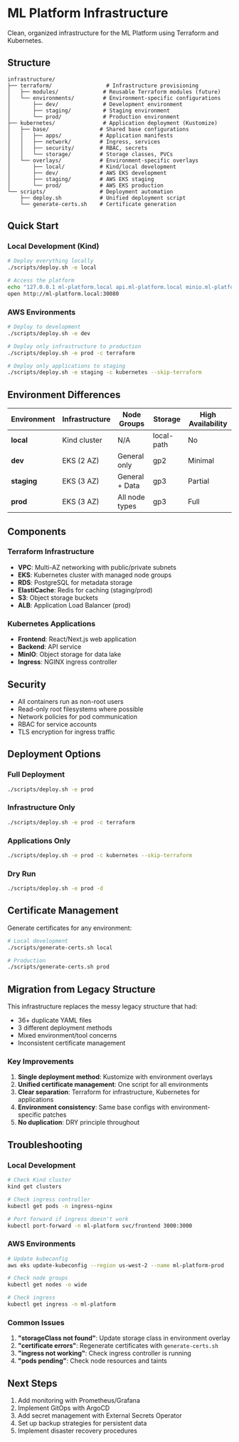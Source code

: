 # ML Platform Infrastructure

Clean, organized infrastructure for the ML Platform using Terraform and Kubernetes.

## Structure

```
infrastructure/
├── terraform/                 # Infrastructure provisioning
│   ├── modules/              # Reusable Terraform modules (future)
│   └── environments/         # Environment-specific configurations
│       ├── dev/              # Development environment
│       ├── staging/          # Staging environment
│       └── prod/             # Production environment
├── kubernetes/               # Application deployment (Kustomize)
│   ├── base/                # Shared base configurations
│   │   ├── apps/            # Application manifests
│   │   ├── network/         # Ingress, services
│   │   ├── security/        # RBAC, secrets
│   │   └── storage/         # Storage classes, PVCs
│   └── overlays/            # Environment-specific overlays
│       ├── local/           # Kind/local development
│       ├── dev/             # AWS EKS development
│       ├── staging/         # AWS EKS staging
│       └── prod/            # AWS EKS production
└── scripts/                 # Deployment automation
    ├── deploy.sh            # Unified deployment script
    └── generate-certs.sh    # Certificate generation
```

## Quick Start

### Local Development (Kind)

```bash
# Deploy everything locally
./scripts/deploy.sh -e local

# Access the platform
echo "127.0.0.1 ml-platform.local api.ml-platform.local minio.ml-platform.local" | sudo tee -a /etc/hosts
open http://ml-platform.local:30080
```

### AWS Environments

```bash
# Deploy to development
./scripts/deploy.sh -e dev

# Deploy only infrastructure to production
./scripts/deploy.sh -e prod -c terraform

# Deploy only applications to staging
./scripts/deploy.sh -e staging -c kubernetes --skip-terraform
```

## Environment Differences

| Environment | Infrastructure | Node Groups    | Storage    | High Availability |
|-------------|----------------|----------------|------------|-------------------|
| **local**   | Kind cluster   | N/A            | local-path | No                |
| **dev**     | EKS (2 AZ)     | General only   | gp2        | Minimal           |
| **staging** | EKS (3 AZ)     | General + Data | gp3        | Partial           |
| **prod**    | EKS (3 AZ)     | All node types | gp3        | Full              |

## Components

### Terraform Infrastructure

- **VPC**: Multi-AZ networking with public/private subnets
- **EKS**: Kubernetes cluster with managed node groups
- **RDS**: PostgreSQL for metadata storage
- **ElastiCache**: Redis for caching (staging/prod)
- **S3**: Object storage buckets
- **ALB**: Application Load Balancer (prod)

### Kubernetes Applications

- **Frontend**: React/Next.js web application
- **Backend**: API service
- **MinIO**: Object storage for data lake
- **Ingress**: NGINX ingress controller

## Security

- All containers run as non-root users
- Read-only root filesystems where possible
- Network policies for pod communication
- RBAC for service accounts
- TLS encryption for ingress traffic

## Deployment Options

### Full Deployment

```bash
./scripts/deploy.sh -e prod
```

### Infrastructure Only

```bash
./scripts/deploy.sh -e prod -c terraform
```

### Applications Only

```bash
./scripts/deploy.sh -e prod -c kubernetes --skip-terraform
```

### Dry Run

```bash
./scripts/deploy.sh -e prod -d
```

## Certificate Management

Generate certificates for any environment:

```bash
# Local development
./scripts/generate-certs.sh local

# Production
./scripts/generate-certs.sh prod
```

## Migration from Legacy Structure

This infrastructure replaces the messy legacy structure that had:

- 36+ duplicate YAML files
- 3 different deployment methods
- Mixed environment/tool concerns
- Inconsistent certificate management

### Key Improvements

1. **Single deployment method**: Kustomize with environment overlays
2. **Unified certificate management**: One script for all environments
3. **Clear separation**: Terraform for infrastructure, Kubernetes for applications
4. **Environment consistency**: Same base configs with environment-specific patches
5. **No duplication**: DRY principle throughout

## Troubleshooting

### Local Development

```bash
# Check Kind cluster
kind get clusters

# Check ingress controller
kubectl get pods -n ingress-nginx

# Port forward if ingress doesn't work
kubectl port-forward -n ml-platform svc/frontend 3000:3000
```

### AWS Environments

```bash
# Update kubeconfig
aws eks update-kubeconfig --region us-west-2 --name ml-platform-prod

# Check node groups
kubectl get nodes -o wide

# Check ingress
kubectl get ingress -n ml-platform
```

### Common Issues

1. **"storageClass not found"**: Update storage class in environment overlay
2. **"certificate errors"**: Regenerate certificates with `generate-certs.sh`
3. **"ingress not working"**: Check ingress controller is running
4. **"pods pending"**: Check node resources and taints

## Next Steps

1. Add monitoring with Prometheus/Grafana
2. Implement GitOps with ArgoCD
3. Add secret management with External Secrets Operator
4. Set up backup strategies for persistent data
5. Implement disaster recovery procedures
